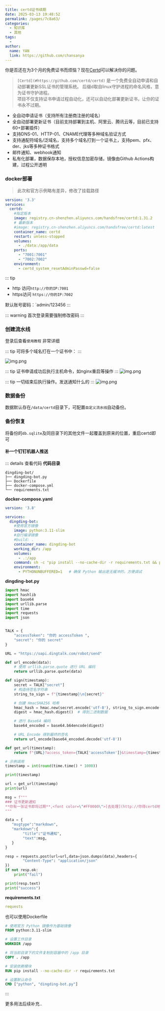 ```yaml
---
title: certd证书续期
date: 2025-03-13 19:48:52
permalink: /pages/7c8a63/
categories:
  - 知识库
  - 其他
tags:
  - 
author: 
  name: YAN
  link: https://github.com/chansanya
---
```


你是否还在为3个月的免费证书而烦恼？现在[Certd](#https://github.com/certd/certd)可以解决你的问题。

<!-- more -->

> `[Certd](#https://github.com/certd/certd)` 是一个免费全自动申请和自动部署更新SSL证书的管理系统。 后缀d取自linux守护进程的命名风格，意为证书守护进程。  
> 项目不仅支持证书申请过程自动化，还可以自动化部署更新证书，让你的证书永不过期。

- 全自动申请证书（支持所有注册商注册的域名）
- 全自动部署更新证书（目前支持部署到主机、阿里云、腾讯云等，目前已支持60+部署插件）
- 支持DNS-01、HTTP-01、CNAME代理等多种域名验证方式
- 支持通配符域名/泛域名，支持多个域名打到一个证书上，支持pem、pfx、der、jks等多种证书格式
- 邮件通知、webhook通知
- 私有化部署，数据保存本地，授权信息加密存储，镜像由Github Actions构建，过程公开透明



### docker部署

> 此次和官方示例略有差异，修改了挂载路径
```yaml
version: '3.3'
services:
  certd:
    #指定版本
    image: registry.cn-shenzhen.aliyuncs.com/handsfree/certd:1.31.2
    # 最新版本
    #image: registry.cn-shenzhen.aliyuncs.com/handsfree/certd:latest
    container_name: certd
    restart: unless-stopped
    volumes:
      - ./data:/app/data
    ports:
      - "7001:7001"
      - "7002:7002"
    environment:
      - certd_system_resetAdminPasswd=false
```


::: tip
- http 访问`http://你的IP:7001`
- https访问 `https://你的IP:7002`

默认账号密码：`admin/123456
:::

::: warning
首次登录需要强制修改密码
:::

### 创建流水线

登录后查看`使用教程` 非常详细

::: tip
可将多个域名打在一个证书中：
:::

![img.png](/img/other/certd/img.png)

::: tip
证书申请成功后执行主机命令，如nginx重启等操作
:::
![img.png](/img/other/certd/img_1.png)


::: tip
一切结束后执行操作。发送通知什么的
:::
![img.png](/img/other/certd/img_2.png)

### 数据备份
数据默认存在`/data/certd`目录下，可配置`自定义流水线`自动备份。

### 备份恢复
将备份的`db.sqlite`及同目录下的其他文件一起覆盖到原来的位置，重启certd即可


#### 补一个钉钉机器人推送

::: details 查看代码
**代码目录**

```text
dingding-bot/
├── dingding-bot.py
├── Dockerfile
├── docker-compose.yml
└── requirements.txt
```

**docker-compose.yaml**
```yaml
version: '3.8'

services:
  dingding-bot:
    #使用官方镜像
    image: python:3.11-slim
    #自行编译镜像
    #build: .
    container_name: dingding-bot
    working_dir: /app   
    volumes:
      - .:/app       
    command: sh -c "pip install --no-cache-dir -r requirements.txt && python dingding-bot.py"
    environment:
      - PYTHONUNBUFFERED=1   # 确保 Python 输出是无缓冲的，方便调试
```

**dingding-bot.py**
```python
import hmac
import hashlib
import base64
import urllib.parse
import time
import requests
import json


TALK = {
    "accessToken": "你的 accessToken ",
    "secret": "你的 secret"
}

URL = "https://oapi.dingtalk.com/robot/send"

def url_encode(data):
    # 使用 urllib.parse.quote 进行 URL 编码
    return urllib.parse.quote(data)

def sign(timestamp):
    secret = TALK["secret"]
    # 构造待签名字符串
    string_to_sign = f"{timestamp}\n{secret}"

    # 创建 HmacSHA256 哈希
    hmac_hash = hmac.new(secret.encode('utf-8'), string_to_sign.encode('utf-8'), hashlib.sha256)
    digest = hmac_hash.digest()  # 得到二进制数据

    # 进行 Base64 编码
    base64_encoded = base64.b64encode(digest)

    # URL Encode 得到最终的签名
    return url_encode(base64_encoded.decode('utf-8'))

def get_url(timestamp):
    return f"{URL}?access_token={TALK['accessToken']}&timestamp={timestamp}&sign={sign(timestamp)}"

# 示例调用
timestamp = int(round(time.time() * 1000))

print(timestamp)

url = get_url(timestamp)
print(url)

msg = f"""
### 证书更新通知
**你有一张证书即将过期**,<font color=\"#FF0000\">[去处理](http://你得certd地址:7001)</font></br></br>
"""

data = {
   "msgtype":"markdown",
   "markdown":{
        "title":"证书通知",
        "text":msg,
   }
}

resp = requests.post(url=url,data=json.dumps(data),headers={
        "Content-Type": "application/json"
})
if not resp.ok:
    print("fail")

print(resp.text)
print("success")
```



**requirements.txt**
```yaml
requests
```

也可以使用Dockerfile
```dockerfile
# 使用官方 Python 镜像作为基础镜像
FROM python:3.11-slim

# 设置工作目录
WORKDIR /app

# 将当前目录下的文件复制到容器中的 /app 目录
COPY . /app

# 安装依赖模块
RUN pip install --no-cache-dir -r requirements.txt

# 设置默认命令
CMD ["python", "dingding-bot.py"]
```
:::


更多用法后续补充..
